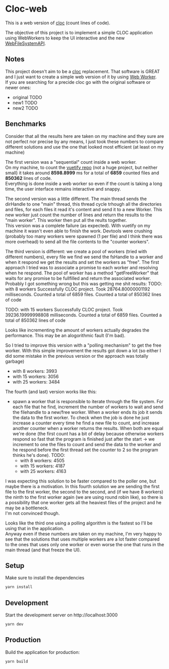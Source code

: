 # Cloc-web

This is a web version of [cloc]() (count lines of code).

The objective of this project is to implement a simple CLOC application using WebWorkers to
keep the UI interactive and the new [WebFileSystemAPI](TODO).

## Notes

This project doesn't aim to be a [cloc]() replacement. That software is GREAT and I just
want to create a simple web version of it by using [Web Worker]().  
If you are searching for a precide cloc go with the original software or newer ones:

- original TODO
- new1 TODO
- new2 TODO

## Benchmarks

Consider that all the results here are taken on my machine and they sure are not perfect nor precise
by any means, I just took these numbers to compare different solutions and use the one that
looked most efficient (at least on my machine)

The first version was a "sequential" count inside a web worker.  
On my machine, to count the [vuetify repo]() (not a huge project, but neither small)
it takes around **8598.8999** ms for a total of **6859** counted files and **850362** lines of code.  
Everything is done inside a web worker so even if the count is taking a long time, the
user interface remains interactive and snappy.

The second version was a little different. The main thread sends the dirHandle to one "main" thread, this thread
cycle trhough all the directories and files, for each files it read it's content and send it to a new Worker. This
new worker just count the number of lines and return the results to the "main worker". This worker then put all
the reults together.  
This version was a complete failure (as expected). With vuetify on my machine it wasn't even able to finish the work.
Devtools were crushing (probably too many workers were spawned (1 per file) and I think there was more overhead) to
send all the file contents to the "counter workers".

The third version is different: we create a pool of workers (tried with different numbers), every file we find we
send the fsHandle to a worker and when it respond we get the results and set the workers as "free".
The first approach I tried was to associate a promise to each worker and resolving when he respond. The pool of worker
has a method "getFreeWorker" that waits for any promise to be fullfilled and return the associated worker.
Probably I got something wrong but this was getting me shit results:
TODO: with 8 workers
Successfully CLOC project. Took 28764.80000001192 milliseconds.
Counted a total of 6859 files.
Counted a total of 850362 lines of code

TODO: with 15 workers
Successfully CLOC project. Took 39236.19999998808 milliseconds.
Counted a total of 6859 files.
Counted a total of 850362 lines of code

Looks like incrementing the amount of workers actually degrades the performance. This may be an alogorithmic fault (I'm bad).

So I tried to improve this version with a "polling mechanism" to get the free worker. With this simple improvement the
results got down a lot (so either I did some mistake in the previous version or the approach was totally garbage)

- with 8 workers: 3993
- with 15 workers: 3056
- with 25 workers: 3484

The fourth (and last) version works like this:

- spawn a worker that is responsible to iterate through the file system. For each file that he find, increment the
  number of workers to wait and send the filehandle to a new/free worker.
  When a worker ends its job it sends the data to the first worker. To check when the job is done he just increase a counter
  every time he find a new file to count, and increase another counter when a worker returns the results. When both are equal
  we're done (the first count has a bit of delay because otherwise workers respond so fast that the program is finished just after the start -> we increment to one the files to count and send the data to the worker and he respond before the first thread set the counter
  to 2 so the program thinks he's done).
  TODO:
  - with 8 workers: 4505
  - with 15 workers: 4187
  - with 25 workers: 4163

I was expecting this solution to be faster compared to the poller one, but maybe there is a motivation. In this fourth solution we are
sending the first file to the first worker, the second to the second, and (if we have 8 workers) the ninth to the first worker again
(we are using round robin like), so there is a possibility that one worker gets all the heaviest files of the project and he may
be a bottleneck.  
I'm not convinced though.

Looks like the third one using a polling algorithm is the fastest so I'll be using that in the application.  
Anyway even if these numbers are taken on my machine, I'm very happy to see that the solutions that uses multiple workers
are a lot faster compared to the ones that uses only one worker or even worse the one that runs in the main thread
(and that freeze the UI).

## Setup

Make sure to install the dependencies

```bash
yarn install
```

## Development

Start the development server on http://localhost:3000

```bash
yarn dev
```

## Production

Build the application for production:

```bash
yarn build
```
